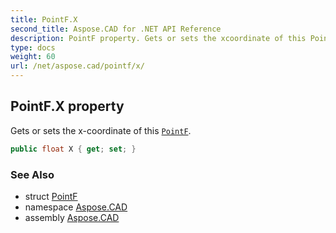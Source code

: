 ```yaml
---
title: PointF.X
second_title: Aspose.CAD for .NET API Reference
description: PointF property. Gets or sets the xcoordinate of this PointF
type: docs
weight: 60
url: /net/aspose.cad/pointf/x/
---
```

## PointF.X property

Gets or sets the x-coordinate of this [`PointF`](../).

```csharp
public float X { get; set; }
```

### See Also

* struct [PointF](../)
* namespace [Aspose.CAD](../../pointf/)
* assembly [Aspose.CAD](../../../)


